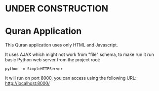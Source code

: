 
# UNDER CONSTRUCTION

# Quran Application 

This Quran application uses only HTML and Javascript.

It uses AJAX which might not work from "file" schema, to make
run it run basic Python web server from the project root:

    python -m SimpleHTTPServer

It will run on port 8000, you can access using the following URL:
<http://localhost:8000/>

